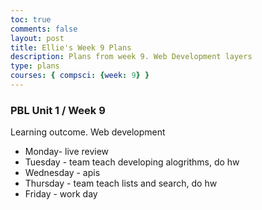 ```yaml
---
toc: true
comments: false
layout: post
title: Ellie's Week 9 Plans
description: Plans from week 9. Web Development layers 
type: plans
courses: { compsci: {week: 9} }
---
```


### PBL Unit 1 / Week 9
Learning outcome.  Web development 
- Monday- live review 
- Tuesday - team teach developing alogrithms, do hw
- Wednesday - apis
- Thursday - team teach lists and search, do hw
- Friday - work day

